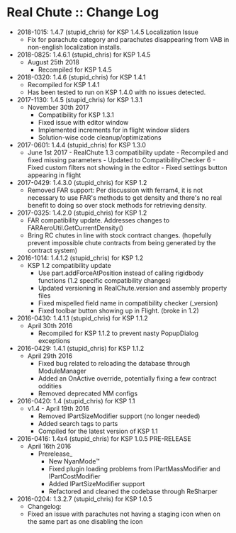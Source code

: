 # Real Chute :: Change Log

* 2018-1015: 1.4.7 (stupid_chris) for KSP 1.4.5 Localization Issue
	+ Fix for parachute category and parachutes disappearing from VAB in non-english localization installs.
* 2018-0825: 1.4.6.1 (stupid_chris) for KSP 1.4.5
	+ August 25th 2018
		- Recompiled for KSP 1.4.5
* 2018-0320: 1.4.6 (stupid_chris) for KSP 1.4.1
	+ Recompiled for KSP 1.4.1
	+ Has been tested to run on KSP 1.4.0 with no issues detected.
* 2017-1130: 1.4.5 (stupid_chris) for KSP 1.3.1
	+ November 30th 2017
		- Compatibility for KSP 1.3.1
		- Fixed issue with editor window
		- Implemented increments for in flight window sliders
		- Solution-wise code cleanup/optimizations
* 2017-0601: 1.4.4 (stupid_chris) for KSP 1.3.0
	+ June 1st 2017
			- RealChute 1.3 compatibility update
			- Recompiled and fixed missing parameters
			- Updated to CompatibilityChecker 6
			- Fixed custom filters not showing in the editor
			- Fixed settings button appearing in flight
* 2017-0429: 1.4.3.0 (stupid_chris) for KSP 1.2
	+ Removed FAR support: Per discussion with ferram4, it is not necessary to use FAR's methods to get density and there's no real benefit to doing so over stock methods for retrieving density.
* 2017-0325: 1.4.2.0 (stupid_chris) for KSP 1.2
	+ FAR compatibility update. Addresses changes to FARAeroUtil.GetCurrentDensity()
	+ Bring RC chutes in line with stock contract changes. (hopefully prevent impossible chute contracts from being generated by the contract system)
* 2016-1014: 1.4.1.2 (stupid_chris) for KSP 1.2
	+ KSP 1.2 compatibility update
		- Use part.addForceAtPosition instead of calling rigidbody functions (1.2 specific compatibility changes)
		- Updated versioning in RealChute.version and assembly property files
		- Fixed mispelled field name in compatibility checker (_version)
		- Fixed toolbar button showing up in Flight. (broke in 1.2)
* 2016-0430: 1.4.1.1 (stupid_chris) for KSP 1.1.2
	+ April 30th 2016
		- Recompiled for KSP 1.1.2 to prevent nasty PopupDialog exceptions
* 2016-0429: 1.4.1 (stupid_chris) for KSP 1.1.2
	+ April 29th 2016
		- Fixed bug related to reloading the database through ModuleManager
		- Added an OnActive override, potentially fixing a few contract oddities
		- Removed deprecated MM configs
* 2016-0420: 1.4 (stupid_chris) for KSP 1.1
	+ v1.4 - April 19th 2016
		- Removed IPartSizeModifier support (no longer needed)
		- Added search tags to parts
		- Compiled for the latest version of KSP 1.1
* 2016-0416: 1.4x4 (stupid_chris) for KSP 1.0.5 PRE-RELEASE
	+ April 16th 2016
		- Prerelease_
			- New NyanMode™
			- Fixed plugin loading problems from IPartMassModifier and IPartCostModifier
			- Added IPartSizeModifier support
			- Refactored and cleaned the codebase through ReSharper
* 2016-0204: 1.3.2.7 (stupid_chris) for KSP 1.0.5
	+ Changelog:
	+ Fixed an issue with parachutes not having a staging icon when on the same part as one disabling the icon
